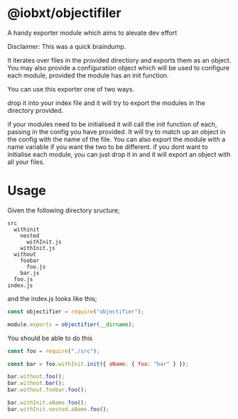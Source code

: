 # @iobxt/objectifiler

A handy exporter module which aims to alevate dev effort

Disclaimer: This was a quick braindump.

It iterates over files in the provided directiory and exports them as an object. You may also provide a configuration object which will be used to configure each module, provided the module has an init function.

You can use this exporter one of two ways.

drop it into your index file and it will try to export the modules in the directory provided.

if your modules need to be initialised it will call the init function of each, passing in the config you have provided. It will try to match up an object in the config with the name of the file. You can also export the module with a name variable if you want the two to be different. if you dont want to initialise each module, you can just drop it in and it will export an object with all your files.

# Usage

Given the following directory sructure;

```
src
  withinit
    nested
      withInit.js
    withInit.js
  without
    foobar
      foo.js
    bar.js
  foo.js
index.js
```

and the index.js looks like this;

```javascript
const objectifier = require("objectifier");

module.exports = objectifier(__dirname);
```

You should be able to do this

```javascript
const foo = require("./src");

const bar = foo.withInit.init({ aName: { foo: "bar" } });

bar.without.foo();
bar.without.bar();
bar.without.foobar.foo();

bar.withInit.aName.foo();
bar.withInit.nested.aName.foo();
```
